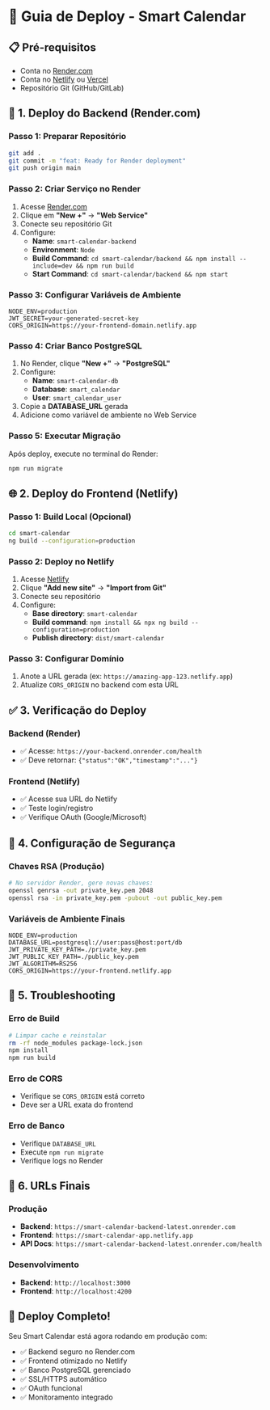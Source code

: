 # 🚀 Guia de Deploy - Smart Calendar

## 📋 Pré-requisitos
- Conta no [Render.com](https://render.com)
- Conta no [Netlify](https://netlify.com) ou [Vercel](https://vercel.com)
- Repositório Git (GitHub/GitLab)

## 🔧 1. Deploy do Backend (Render.com)

### Passo 1: Preparar Repositório
```bash
git add .
git commit -m "feat: Ready for Render deployment"
git push origin main
```

### Passo 2: Criar Serviço no Render
1. Acesse [Render.com](https://render.com)
2. Clique em **"New +"** → **"Web Service"**
3. Conecte seu repositório Git
4. Configure:
   - **Name**: `smart-calendar-backend`
   - **Environment**: `Node`
   - **Build Command**: `cd smart-calendar/backend && npm install --include=dev && npm run build`
   - **Start Command**: `cd smart-calendar/backend && npm start`

### Passo 3: Configurar Variáveis de Ambiente
```env
NODE_ENV=production
JWT_SECRET=your-generated-secret-key
CORS_ORIGIN=https://your-frontend-domain.netlify.app
```

### Passo 4: Criar Banco PostgreSQL
1. No Render, clique **"New +"** → **"PostgreSQL"**
2. Configure:
   - **Name**: `smart-calendar-db`
   - **Database**: `smart_calendar`
   - **User**: `smart_calendar_user`
3. Copie a **DATABASE_URL** gerada
4. Adicione como variável de ambiente no Web Service

### Passo 5: Executar Migração
Após deploy, execute no terminal do Render:
```bash
npm run migrate
```

## 🌐 2. Deploy do Frontend (Netlify)

### Passo 1: Build Local (Opcional)
```bash
cd smart-calendar
ng build --configuration=production
```

### Passo 2: Deploy no Netlify
1. Acesse [Netlify](https://netlify.com)
2. Clique **"Add new site"** → **"Import from Git"**
3. Conecte seu repositório
4. Configure:
   - **Base directory**: `smart-calendar`
   - **Build command**: `npm install && npx ng build --configuration=production`
   - **Publish directory**: `dist/smart-calendar`

### Passo 3: Configurar Domínio
1. Anote a URL gerada (ex: `https://amazing-app-123.netlify.app`)
2. Atualize `CORS_ORIGIN` no backend com esta URL

## ✅ 3. Verificação do Deploy

### Backend (Render)
- ✅ Acesse: `https://your-backend.onrender.com/health`
- ✅ Deve retornar: `{"status":"OK","timestamp":"..."}`

### Frontend (Netlify)
- ✅ Acesse sua URL do Netlify
- ✅ Teste login/registro
- ✅ Verifique OAuth (Google/Microsoft)

## 🔐 4. Configuração de Segurança

### Chaves RSA (Produção)
```bash
# No servidor Render, gere novas chaves:
openssl genrsa -out private_key.pem 2048
openssl rsa -in private_key.pem -pubout -out public_key.pem
```

### Variáveis de Ambiente Finais
```env
NODE_ENV=production
DATABASE_URL=postgresql://user:pass@host:port/db
JWT_PRIVATE_KEY_PATH=./private_key.pem
JWT_PUBLIC_KEY_PATH=./public_key.pem
JWT_ALGORITHM=RS256
CORS_ORIGIN=https://your-frontend.netlify.app
```

## 🚨 5. Troubleshooting

### Erro de Build
```bash
# Limpar cache e reinstalar
rm -rf node_modules package-lock.json
npm install
npm run build
```

### Erro de CORS
- Verifique se `CORS_ORIGIN` está correto
- Deve ser a URL exata do frontend

### Erro de Banco
- Verifique `DATABASE_URL`
- Execute `npm run migrate`
- Verifique logs no Render

## 📱 6. URLs Finais

### Produção
- **Backend**: `https://smart-calendar-backend-latest.onrender.com`
- **Frontend**: `https://smart-calendar-app.netlify.app`
- **API Docs**: `https://smart-calendar-backend-latest.onrender.com/health`

### Desenvolvimento
- **Backend**: `http://localhost:3000`
- **Frontend**: `http://localhost:4200`

## 🎉 Deploy Completo!

Seu Smart Calendar está agora rodando em produção com:
- ✅ Backend seguro no Render.com
- ✅ Frontend otimizado no Netlify
- ✅ Banco PostgreSQL gerenciado
- ✅ SSL/HTTPS automático
- ✅ OAuth funcional
- ✅ Monitoramento integrado